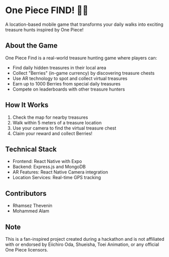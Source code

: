 # One Piece FIND! 🏴‍☠️

A location-based mobile game that transforms your daily walks into exciting treasure hunts inspired by One Piece!

## About the Game

One Piece Find is a real-world treasure hunting game where players can:
- Find daily hidden treasures in their local area
- Collect "Berries" (in-game currency) by discovering treasure chests
- Use AR technology to spot and collect virtual treasures
- Earn up to 1000 Berries from special daily treasures
- Compete on leaderboards with other treasure hunters

## How It Works

1. Check the map for nearby treasures
2. Walk within 5 meters of a treasure location
3. Use your camera to find the virtual treasure chest
4. Claim your reward and collect Berries!

## Technical Stack

- Frontend: React Native with Expo
- Backend: Express.js and MongoDB
- AR Features: React Native Camera integration
- Location Services: Real-time GPS tracking

## Contributors

- Rhamsez Thevenin
- Mohammed Alam

## Note

This is a fan-inspired project created during a hackathon and is not affiliated with or endorsed by Eiichiro Oda, Shueisha, Toei Animation, or any official One Piece licensors.
